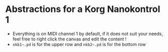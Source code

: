 # Abstractions for a Korg Nanokontrol 1

- Everything is on MIDI channel 1 by default, if it does not suit your needs, feel free to right click the canvas and edit the content !
- `nkb1~.pd` is for the upper row and `nkb2~.pd` is for the bottom row
